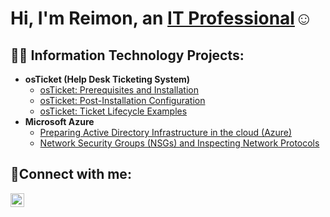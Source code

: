 <h1>Hi, I'm Reimon, an <a href="https://linkedin.com/in/reimon-javing-959b6b352/">IT Professional</a>☺</h1>

<h2>👨‍💻 Information Technology Projects:</h2>

- <b>osTicket (Help Desk Ticketing System)</b>
  - [osTicket: Prerequisites and Installation](https://github.com/reimon08/osticket-prereqs)
  - [osTicket: Post-Installation Configuration](https://github.com/reimon08/osTicket-post-install-config)
  - [osTicket: Ticket Lifecycle Examples](https://github.com/reimon08/ticket-lifecycle)
- <b>Microsoft Azure</b>
  - [Preparing Active Directory Infrastructure in the cloud (Azure)](https://github.com/reimon08/Preparing-Active-Directory-in-the-cloud-Azure-)
  - [Network Security Groups (NSGs) and Inspecting Network Protocols](https://github.com/reimon08/azure-network-protocols)

<h2>🤳Connect with me:</h2>


[<img align="left" alt="Reimon | LinkedIn" width="22px" src="https://cdn.jsdelivr.net/npm/simple-icons@v3/icons/linkedin.svg" />][linkedin]



[linkedin]: https://linkedin.com/in/reimon-javing-959b6b352/
